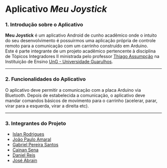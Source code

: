 # Aplicativo *Meu Joystick*

### 1. Introdução sobre o Aplicativo  
   **Meu Joystick** é um aplicativo Android de cunho acadêmico onde o intuito do seu desenvolvimento é possuirmos uma 
aplicação própria de controle remoto para a comunicação com um carrinho construído em Arduino.  
Este é parte integrante de um projeto acadêmico pertencente à disciplina de Tópicos Integradores II ministrada pelo professor 
[Thiago Assumpção](https://www.linkedin.com/in/thiago-alexandre-alves-de-assump%C3%A7%C3%A3o-a2a24b59/) na Instituição de Ensino 
[UnG - Universidade Guarulhos](http://www.ung.br/).

- - - 

### 2. Funcionalidades do Aplicativo
   O aplicativo deve permitir a comunicação com a placa Arduino via Bluetooth. Depois de estabelecida a comunicação, o aplicativo 
	 deve mandar comandos básicos de movimento para o carrinho (acelerar, parar, virar para a esquerda, virar a direita etc).
	 
- - - 

### 3. Integrantes do Projeto
+ [Islan Rodrigues](https://www.linkedin.com/in/daniel-r-513983124/)
+ [João Paulo Amaral](https://www.linkedin.com/in/jo%C3%A3o-paulo-918535123/)
+ [Gabriel Pereira Santos](https://www.linkedin.com/in/gabrielpereirasantos/)
+ [Cainan Sena](https://www.linkedin.com/in/cainan-sena-8a196911a/)
+ [Daniel Reis](https://www.linkedin.com/in/daniel-r-513983124/)
+ [José Abrain](https://www.linkedin.com/in/jose-abrain-alves-abrain-306986133/)
	 

